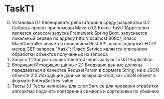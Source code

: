 # TaskT1

0. Установка
   0.1 Клонировать репозиторий в среду разработки
   0.2 Собрать проект при помощи Maven
   0.3 Класс TaskT1Application является классом запуска Framework Spring Boot, запускается локальный сервер по адресу http://localhost:8080/; Класс MainController является описанием Rest API, класс содержит HTTP метод GET-запроса "/task"; Класс Service является описанием обработки объектов полученных из запроса
1. Запуск
   1.1 Запуск осуществляется через запуск TaskT1Application
2. Входящие/Исходящие данные
   2.1 Входящие данные должны передаваться в качестве RequsetParam в формате String, не в JSON объекте
   2.2 Исходящие данные возвращаются, как JSON объект в формате EnterySet key-value
3. Тесты
   3.1 Тесты написаны для слоя Service для проверки отработки алгоритма подсчёта повторений символа и сортировки по убывнию
